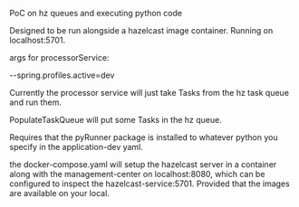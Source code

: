PoC on hz queues and executing python code

Designed to be run alongside a hazelcast image container. Running on localhost:5701.

args for processorService:

--spring.profiles.active=dev

Currently the processor service will just take Tasks from the hz task queue and run them.

PopulateTaskQueue will put some Tasks in the hz queue.

Requires that the pyRunner package is installed to whatever python you specify in the application-dev yaml.

the docker-compose.yaml will setup the hazelcast server in a container along with the management-center on localhost:8080, which can be configured to inspect the hazelcast-service:5701.
Provided that the images are available on your local.